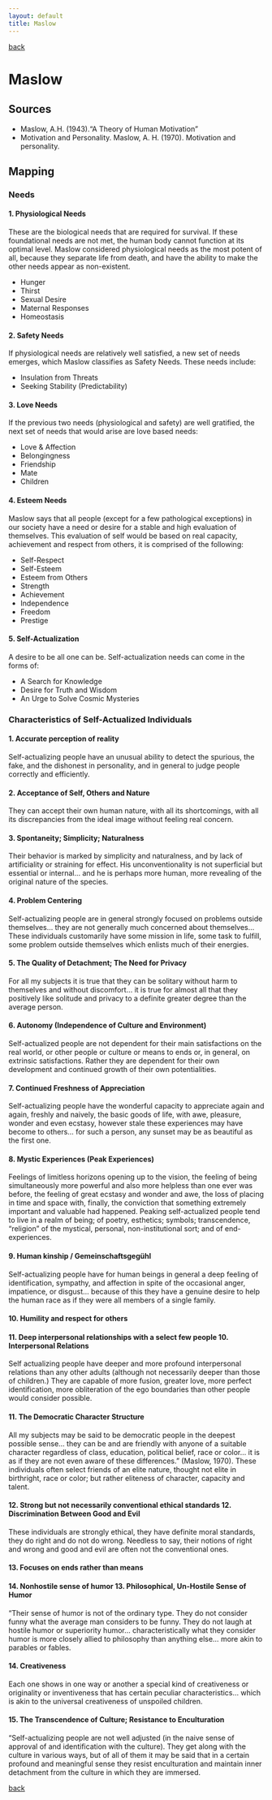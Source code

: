 ```yaml
---
layout: default
title: Maslow
---
```

[back](../)

# Maslow

## Sources

- Maslow, A.H. (1943).“A Theory of Human Motivation”
- Motivation and Personality. Maslow, A. H. (1970). Motivation and personality.

## Mapping


### Needs

#### 1. Physiological Needs
These are the biological needs that are required for survival. If these foundational needs are not met, the human body cannot function at its optimal level. Maslow considered physiological needs as the most potent of all, because they separate life from death, and have the ability to make the other needs appear as non-existent.

- Hunger
- Thirst
- Sexual Desire
- Maternal Responses
- Homeostasis

#### 2. Safety Needs
If physiological needs are relatively well satisfied, a new set of needs emerges, which Maslow classifies as Safety Needs. These needs include:

- Insulation from Threats
- Seeking Stability (Predictability)

#### 3. Love Needs
If the previous two needs (physiological and safety) are well gratified, the next set of needs that would arise are love based needs:

- Love & Affection
- Belongingness
- Friendship
- Mate
- Children

#### 4. Esteem Needs
Maslow says that all people (except for a few pathological exceptions) in our society have a need or desire for a stable and high evaluation of themselves. This evaluation of self would be based on real capacity, achievement and respect from others, it is comprised of the following:

- Self-Respect
- Self-Esteem
- Esteem from Others
- Strength
- Achievement
- Independence
- Freedom
- Prestige

#### 5. Self-Actualization
A desire to be all one can be. Self-actualization needs can come in the forms of:

- A Search for Knowledge
- Desire for Truth and Wisdom
- An Urge to Solve Cosmic Mysteries

### Characteristics of Self-Actualized Individuals


#### 1. Accurate perception of reality
Self-actualizing people have an unusual ability to detect the spurious, the fake, and the dishonest in personality, and in general to judge people correctly and efficiently.

#### 2. Acceptance of Self, Others and Nature
They can accept their own human nature, with all its shortcomings, with all its discrepancies from the ideal image without feeling real concern.

#### 3. Spontaneity; Simplicity; Naturalness 
Their behavior is marked by simplicity and naturalness, and by lack of artificiality or straining for effect. His unconventionality is not superficial but essential or internal… and he is perhaps more human, more revealing of the original nature of the species.

#### 4. Problem Centering
Self-actualizing people are in general strongly focused on problems outside themselves… they are not generally much concerned about themselves… These individuals customarily have some mission in life, some task to fulfill, some problem outside themselves which enlists much of their energies.

#### 5. The Quality of Detachment; The Need for Privacy
For all my subjects it is true that they can be solitary without harm to themselves and without discomfort… it is true for almost all that they positively like solitude and privacy to a definite greater degree than the average person.

#### 6. Autonomy (Independence of Culture and Environment) 
Self-actualized people are not dependent for their main satisfactions on the real world, or other people or culture or means to ends or, in general, on extrinsic satisfactions. Rather they are dependent for their own development and continued growth of their own potentialities.

#### 7. Continued Freshness of Appreciation
Self-actualizing people have the wonderful capacity to appreciate again and again, freshly and naively, the basic goods of life, with awe, pleasure, wonder and even ecstasy, however stale these experiences may have become to others… for such a person, any sunset may be as beautiful as the first one.

#### 8. Mystic Experiences (Peak Experiences)
Feelings of limitless horizons opening up to the vision, the feeling of being simultaneously more powerful and also more helpless than one ever was before, the feeling of great ecstasy and wonder and awe, the loss of placing in time and space with, finally, the conviction that something extremely important and valuable had happened.
Peaking self-actualized people tend to live in a realm of being; of poetry, esthetics; symbols; transcendence, “religion” of the mystical, personal, non-institutional sort; and of end-experiences.

#### 9. Human kinship / Gemeinschaftsgegühl 
Self-actualizing people have for human beings in general a deep feeling of identification, sympathy, and affection in spite of the occasional anger, impatience, or disgust… because of this they have a genuine desire to help the human race as if they were all members of a single family.

#### 10. Humility and respect for others

#### 11. Deep interpersonal relationships with a select few people 10. Interpersonal Relations
Self actualizing people have deeper and more profound interpersonal relations than any other adults (although not necessarily deeper than those of children.) They are capable of more fusion, greater love, more perfect identification, more obliteration of the ego boundaries than other people would consider possible.

#### 11. The Democratic Character Structure 
All my subjects may be said to be democratic people in the deepest possible sense… they can be and are friendly with anyone of a suitable character regardless of class, education, political belief, race or color… it is as if they are not even aware of these differences.” (Maslow, 1970). These individuals often select friends of an elite nature, thought not elite in birthright, race or color; but rather eliteness of character, capacity and talent.

#### 12. Strong but not necessarily conventional ethical standards 12. Discrimination Between Good and Evil
These individuals are strongly ethical, they have definite moral standards, they do right and do not do wrong. Needless to say, their notions of right and wrong and good and evil are often not the conventional ones.

#### 13. Focuses on ends rather than means

#### 14. Nonhostile sense of humor 13. Philosophical, Un-Hostile Sense of Humor
“Their sense of humor is not of the ordinary type. They do not consider funny what the average man considers to be funny. They do not laugh at hostile humor or superiority humor… characteristically what they consider humor is more closely allied to philosophy than anything else… more akin to parables or fables.

#### 14. Creativeness 
Each one shows in one way or another a special kind of creativeness or originality or inventiveness that has certain peculiar characteristics… which is akin to the universal creativeness of unspoiled children.

#### 15. The Transcendence of Culture; Resistance to Enculturation
“Self-actualizing people are not well adjusted (in the naive sense of approval of and identification with the culture). They get along with the culture in various ways, but of all of them it may be said that in a certain profound and meaningful sense they resist enculturation and maintain inner detachment from the culture in which they are immersed.


[back](../)